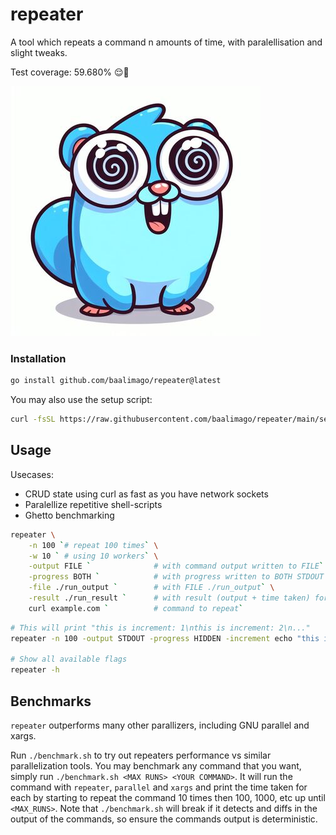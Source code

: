 # repeater

A tool which repeats a command n amounts of time, with paralellisation and slight tweaks.

Test coverage: 59.680% 😌👏

![repeatoopher](./img/repeatoopher.jpg)

### Installation

```bash
go install github.com/baalimago/repeater@latest
```

You may also use the setup script:

```bash
curl -fsSL https://raw.githubusercontent.com/baalimago/repeater/main/setup.sh | sh
```

## Usage

Usecases:

- CRUD state using curl as fast as you have network sockets
- Paralellize repetitive shell-scripts
- Ghetto benchmarking

```bash
repeater \
    -n 100 `# repeat 100 times` \
    -w 10 ` # using 10 workers` \
    -output FILE `              # with command output written to FILE` \
    -progress BOTH `            # with progress written to BOTH STDOUT and FILE` \
    -file ./run_output `        # with FILE ./run_output` \
    -result ./run_result `      # with result (output + time taken) for each command` \
    curl example.com `          # command to repeat`
```

```bash
# This will print "this is increment: 1\nthis is increment: 2\n..."
repeater -n 100 -output STDOUT -progress HIDDEN -increment echo "this is increment: INC"

# Show all available flags
repeater -h
```

## Benchmarks

`repeater` outperforms many other parallizers, including GNU parallel and xargs.

Run `./benchmark.sh` to try out repeaters performance vs similar parallelization tools.
You may benchmark any command that you want, simply run `./benchmark.sh <MAX RUNS> <YOUR COMMAND>`.
It will run the command with `repeater`, `parallel` and `xargs` and print the time taken for each by starting to repeat the command 10 times then 100, 1000, etc up until `<MAX_RUNS>`.
Note that `./benchmark.sh` will break if it detects and diffs in the output of the commands, so ensure the commands output is deterministic.
